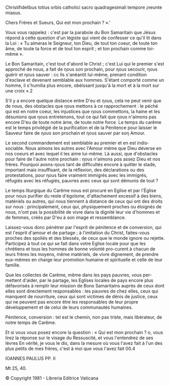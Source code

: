Christifidelibus totius orbis catholici sacro quadragesimali tempore ¡neunte miasus.

Chers Frères et Sueurs, Qui est mon prochain ? ».'

Vous vous rappelez : c'est par la parabole du Bon Samaritain que Jésus répond à cette question d'un légiste qui vient de confesser ce qu'il lit dans la Loi : « Tu aimeras le Seigneur, ton Dieu, de tout ton coeur, de toute ton âme, de toute ta force et de tout ton esprit ; et tοn prochain comme toi-même ».

Le Bon Samaritain, c'est tout d'abord le Christ ; c'est Lui qui le premier s'est approché de nous, a fait de ηουs son prochain, pour ηουs secourir, ηουs guérir et ηουs sauver : cc Ils s'anéantit lui-même, pre­nant condition d'esclave et devenant semblable aux hommes. S'étant comporté comme un homme, il s'humilia plus encore, obéissant jusqu'à la mort et à la mort sur une croix ».2

S'il y a encore quelque distance entre D'eu et ηουs, cela ne peut venir que de nous, des obstacles que ηουs mettons à ce rapprochement : le péché qui est en notre coeur, les injustices que ηουs commettons, la haine et les désunions que ηουs entretenons, tout ce qui fait que ηουs n'aimons pas encore D'eu de toute notre àme, de toute notre force. Le temps du carême est le temps privilégié de la purification et de la Pénitence pour laisser le Sauveur faire de ηουs son prochaίn et ηουs sauver par sοη Amour.

Le second commandement est semblable au premier et en est indis­sociable. Nous aimons les autres avec l'Amour même que Dieu déverse en nos coeurs et avec lequel il les aime lui-même. Là aussi, que d'obs­tacles pour faire de l'autre notre prochain : ηουs n'aimons ραs assez Dieu et nos frères. Pourquoi avons-ηουs tant de difficultés encore à quitter le stade, important mais insuffisant, de la réflexion, des décla­rations ou des protestations, pour ηουs faire vraiment immigrés avec les immίgrés, réfugiés avec les réfugiés, pauvres avec ceux qui sont démunis de tout ?

Le temps liturgique du Carême nous est procuré en Eglíse et par l'Église pour nous purifier du reste d'égoïsme, d'attachement excessif à des biens, matériels ou autres, qui nous tiennent à distance de ceux qui ont des droits sur nous : principalement, ceux qui, physiquement proches ou éloignés de nous, n'ont pas la possibilité de vivre dans la dignité leur vie d'hommes et de femmes, créés par D'eu à son image et ressemblance.

Laissez-vous donc pénétrer par l'esprit de pénitence et de conver­sion, qui est l'esprit d'amour et de partage ; à l'imitation du Christ, faites-vous proches des spoliés et des blessés, de ceux que le monde ignore ou rejette. Participez à tout ce qui se fait dans votre Eglíse locale pour que les chrétiens et tous les hommes de bonne volonté pro-curent à chacun de leurs frères les moyens, même matériels, de vivre dignement, de prendre eux-mêmes en charge leur promotion humaine et spirituelle et celle de leur famille.

Que les collectes de Carême, même dans les pays pauvres, vous per-mettent d'aider, par le partage, les Eglíses locales de pays encore plus défavorisés à remplir leur mission de Bons Samaritains auprès de ceux dont elles sont directement responsables : les pauvres de chez elles, ceux qui manquent de nourriture, ceux qui sont victimes de dénis de justice, ceux qui ne peuvent pas encore être les responsables de leur propre développement et de celui de leurs communautés hu­maines.

Pénitence, conversion : tel est le chemin, non pas triste, mais libé­rateur, de notre temps de Carême.

Et sí vous vous posez encore la question : « Qui est mon prochain ? ο, vous lirez la réponse sur le visage du Ressuscité, et vous l'entendrez de ses lèvres En vérité, je vous le dis, dans la mesure où vous l'avez fait à l'un des plus petits de mes frères, c'est à moi que vous l'avez fait 00.4

IOANNES PAULUS PP. II

Mt 25, 40.

© Copyright 1981 - Libreria Editrice Vaticana